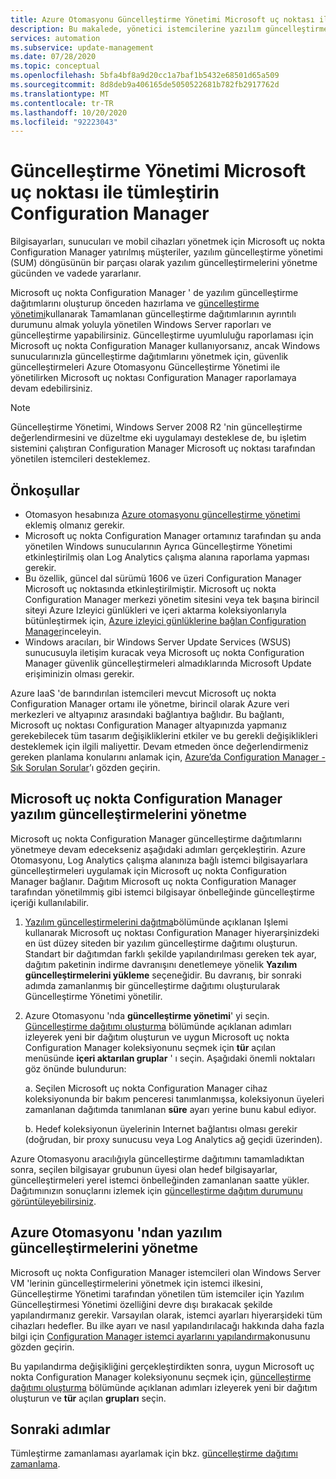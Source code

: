 ```yaml
---
title: Azure Otomasyonu Güncelleştirme Yönetimi Microsoft uç noktası ile tümleştirme Configuration Manager
description: Bu makalede, yönetici istemcilerine yazılım güncelleştirmeleri dağıtmak için Güncelleştirme Yönetimi ile Microsoft uç noktası Configuration Manager nasıl yapılandırılacağı açıklanır.
services: automation
ms.subservice: update-management
ms.date: 07/28/2020
ms.topic: conceptual
ms.openlocfilehash: 5bfa4bf8a9d20cc1a7baf1b5432e68501d65a509
ms.sourcegitcommit: 8d8deb9a406165de5050522681b782fb2917762d
ms.translationtype: MT
ms.contentlocale: tr-TR
ms.lasthandoff: 10/20/2020
ms.locfileid: "92223043"
---
```

# <a name="integrate-update-management-with-microsoft-endpoint-configuration-manager"></a>Güncelleştirme Yönetimi Microsoft uç noktası ile tümleştirin Configuration Manager

Bilgisayarları, sunucuları ve mobil cihazları yönetmek için Microsoft uç nokta Configuration Manager yatırılmış müşteriler, yazılım güncelleştirme yönetimi (SUM) döngüsünün bir parçası olarak yazılım güncelleştirmelerini yönetme gücünden ve vadede yararlanır.

Microsoft uç nokta Configuration Manager ' de yazılım güncelleştirme dağıtımlarını oluşturup önceden hazırlama ve [güncelleştirme yönetimi](overview.md)kullanarak Tamamlanan güncelleştirme dağıtımlarının ayrıntılı durumunu almak yoluyla yönetilen Windows Server raporları ve güncelleştirme yapabilirsiniz. Güncelleştirme uyumluluğu raporlaması için Microsoft uç nokta Configuration Manager kullanıyorsanız, ancak Windows sunucularınızla güncelleştirme dağıtımlarını yönetmek için, güvenlik güncelleştirmeleri Azure Otomasyonu Güncelleştirme Yönetimi ile yönetilirken Microsoft uç noktası Configuration Manager raporlamaya devam edebilirsiniz.

>[!NOTE]
>Güncelleştirme Yönetimi, Windows Server 2008 R2 'nin güncelleştirme değerlendirmesini ve düzeltme eki uygulamayı desteklese de, bu işletim sistemini çalıştıran Configuration Manager Microsoft uç noktası tarafından yönetilen istemcileri desteklemez.

## <a name="prerequisites"></a>Önkoşullar

* Otomasyon hesabınıza [Azure otomasyonu güncelleştirme yönetimi](overview.md) eklemiş olmanız gerekir.
* Microsoft uç nokta Configuration Manager ortamınız tarafından şu anda yönetilen Windows sunucularının Ayrıca Güncelleştirme Yönetimi etkinleştirilmiş olan Log Analytics çalışma alanına raporlama yapması gerekir.
* Bu özellik, güncel dal sürümü 1606 ve üzeri Configuration Manager Microsoft uç noktasında etkinleştirilmiştir. Microsoft uç nokta Configuration Manager merkezi yönetim sitesini veya tek başına birincil siteyi Azure Izleyici günlükleri ve içeri aktarma koleksiyonlarıyla bütünleştirmek için, [Azure izleyici günlüklerine bağlan Configuration Manager](../../azure-monitor/platform/collect-sccm.md)inceleyin.  
* Windows aracıları, bir Windows Server Update Services (WSUS) sunucusuyla iletişim kuracak veya Microsoft uç nokta Configuration Manager güvenlik güncelleştirmeleri almadıklarında Microsoft Update erişiminizin olması gerekir.

Azure IaaS 'de barındırılan istemcileri mevcut Microsoft uç nokta Configuration Manager ortamı ile yönetme, birincil olarak Azure veri merkezleri ve altyapınız arasındaki bağlantıya bağlıdır. Bu bağlantı, Microsoft uç noktası Configuration Manager altyapınızda yapmanız gerekebilecek tüm tasarım değişikliklerini etkiler ve bu gerekli değişiklikleri desteklemek için ilgili maliyettir. Devam etmeden önce değerlendirmeniz gereken planlama konularını anlamak için, [Azure’da Configuration Manager - Sık Sorulan Sorular](/configmgr/core/understand/configuration-manager-on-azure#networking)’ı gözden geçirin.

## <a name="manage-software-updates-from-microsoft-endpoint-configuration-manager"></a>Microsoft uç nokta Configuration Manager yazılım güncelleştirmelerini yönetme

Microsoft uç nokta Configuration Manager güncelleştirme dağıtımlarını yönetmeye devam edecekseniz aşağıdaki adımları gerçekleştirin. Azure Otomasyonu, Log Analytics çalışma alanınıza bağlı istemci bilgisayarlara güncelleştirmeleri uygulamak için Microsoft uç nokta Configuration Manager bağlanır. Dağıtım Microsoft uç nokta Configuration Manager tarafından yönetilmmiş gibi istemci bilgisayar önbelleğinde güncelleştirme içeriği kullanılabilir.

1. [Yazılım güncelleştirmelerini dağıtma](/configmgr/sum/deploy-use/deploy-software-updates)bölümünde açıklanan Işlemi kullanarak Microsoft uç noktası Configuration Manager hiyerarşinizdeki en üst düzey siteden bir yazılım güncelleştirme dağıtımı oluşturun. Standart bir dağıtımdan farklı şekilde yapılandırılması gereken tek ayar, dağıtım paketinin indirme davranışını denetlemeye yönelik **Yazılım güncelleştirmelerini yükleme** seçeneğidir. Bu davranış, bir sonraki adımda zamanlanmış bir güncelleştirme dağıtımı oluşturularak Güncelleştirme Yönetimi yönetilir.

2. Azure Otomasyonu 'nda **güncelleştirme yönetimi**' yi seçin. [Güncelleştirme dağıtımı oluşturma](deploy-updates.md#schedule-an-update-deployment) bölümünde açıklanan adımları izleyerek yeni bir dağıtım oluşturun ve uygun Microsoft uç nokta Configuration Manager koleksiyonunu seçmek için **tür** açılan menüsünde **içeri aktarılan gruplar** ' ı seçin. Aşağıdaki önemli noktaları göz önünde bulundurun:

    a. Seçilen Microsoft uç nokta Configuration Manager cihaz koleksiyonunda bir bakım penceresi tanımlanmışsa, koleksiyonun üyeleri zamanlanan dağıtımda tanımlanan **süre** ayarı yerine bunu kabul ediyor.

    b. Hedef koleksiyonun üyelerinin Internet bağlantısı olması gerekir (doğrudan, bir proxy sunucusu veya Log Analytics ağ geçidi üzerinden).

Azure Otomasyonu aracılığıyla güncelleştirme dağıtımını tamamladıktan sonra, seçilen bilgisayar grubunun üyesi olan hedef bilgisayarlar, güncelleştirmeleri yerel istemci önbelleğinden zamanlanan saatte yükler. Dağıtımınızın sonuçlarını izlemek için [güncelleştirme dağıtım durumunu görüntüleyebilirsiniz](deploy-updates.md#check-deployment-status).

## <a name="manage-software-updates-from-azure-automation"></a>Azure Otomasyonu 'ndan yazılım güncelleştirmelerini yönetme

Microsoft uç nokta Configuration Manager istemcileri olan Windows Server VM 'lerinin güncelleştirmelerini yönetmek için istemci ilkesini, Güncelleştirme Yönetimi tarafından yönetilen tüm istemciler için Yazılım Güncelleştirmesi Yönetimi özelliğini devre dışı bırakacak şekilde yapılandırmanız gerekir. Varsayılan olarak, istemci ayarları hiyerarşideki tüm cihazları hedefler. Bu ilke ayarı ve nasıl yapılandırılacağı hakkında daha fazla bilgi için [Configuration Manager istemci ayarlarını yapılandırma](/configmgr/core/clients/deploy/configure-client-settings)konusunu gözden geçirin.

Bu yapılandırma değişikliğini gerçekleştirdikten sonra, uygun Microsoft uç nokta Configuration Manager koleksiyonunu seçmek için, [güncelleştirme dağıtımı oluşturma](deploy-updates.md#schedule-an-update-deployment) bölümünde açıklanan adımları izleyerek yeni bir dağıtım oluşturun ve **tür** açılan **grupları** seçin.

## <a name="next-steps"></a>Sonraki adımlar

Tümleştirme zamanlaması ayarlamak için bkz. [güncelleştirme dağıtımı zamanlama](deploy-updates.md#schedule-an-update-deployment).
